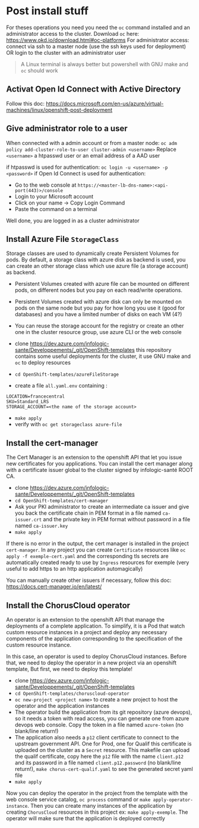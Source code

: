 # Post install stuff

For theses operations you need you need the `oc` command installed and an administrator access to the cluster.
Download `oc` here: https://www.okd.io/download.html#oc-platforms
For administrator access:
connect via ssh to a master node (use the ssh keys used for deployment)
  OR
login to the cluster with an administrator user 


> A Linux terminal is always better but powershell with GNU make and `oc` should work


## Activat Open Id Connect with Active Directory

Follow this doc: https://docs.microsoft.com/en-us/azure/virtual-machines/linux/openshift-post-deployment

## Give administrator role to a user

When connected with a admin account or from a master node:
`oc adm policy add-cluster-role-to-user cluster-admin <username>`
Replace `<username>` a htpasswd user or an email address of a AAD user

if htpasswd is used for authentication: `oc login -u <username> -p <password>`
if Open Id Connect is used for authentication: 
- Go to the web console at `https://<master-lb-dns-name>:<api-port(443)>/console`
- Login to your Microsoft account
- Click on your name -> Copy Login Command
- Paste the command on a terminal

Well done, you are logged in as a cluster administrator

## Install Azure File `StorageClass`

Storage classes are used to dynamically create Persistent Volumes for pods.
By default, a storage class with azure disk as backend is used, you can create an other storage class which use azure file (a storage account) as backend.

- Persistent Volumes created with azure file can be mounted on different pods, on different nodes but you pay on each read/write operations.
- Persistent Volumes created with azure disk can only be mounted on pods on the same node but you pay for how long you use it (good for databases) and you have a limited number of disks on each VM (4?)

- You can reuse the storage account for the registry or create an other one in the cluster resource group, use azure CLI or the web console
- clone https://dev.azure.com/infologic-sante/Developpements/_git/OpenShift-templates
  this repository contains some useful deployments for the cluster, it use GNU make and `oc` to deploy resources
- `cd OpenShift-templates/azureFileStorage`
- create a file `all.yaml.env` containing :
```
LOCATION=francecentral
SKU=Standard_LRS
STORAGE_ACCOUNT=<the name of the storage account>
```
- `make apply`
- verify with `oc get storageclass azure-file`

## Install the cert-manager
The Cert Manager is an extension to the openshift API that let you issue new certificates for you applications.
You can install the cert manager along with a certificate issuer global to the cluster signed by infologic-santé ROOT CA.

- clone https://dev.azure.com/infologic-sante/Developpements/_git/OpenShift-templates
- `cd OpenShift-templates/cert-manager`
- Ask your PKI administrator to create an intermediate ca issuer and give you back the certificate chain in PEM format in a file named `ca-issuer.crt` and the private key in PEM format without password in a file named `ca-issuer.key`
- `make apply`

If there is no error in the output, the cert manager is installed in the project `cert-manager`.
In any project you can create `Certificate` resources like `oc apply -f exemple-cert.yaml` and the corresponding tls secrets are automatically created ready to use by `Ingress` resources for exemple (very useful to add https to an http application automagically)

You can manually create other issuers if necessary, follow this doc: https://docs.cert-manager.io/en/latest/

## Install the ChorusCloud operator
An operator is an extension to the openshift API that manage the deployments of a complete application. 
To simplify, it is a Pod that watch custom resource instances in a project and deploy any necessary components of the application corresponding to the specification of the custom resource instance.

In this case, an operator is used to deploy ChorusCloud instances.
Before that, we need to deploy the operator in a new project via an openshift template,
But first, we need to deploy this template!

- clone https://dev.azure.com/infologic-sante/Developpements/_git/OpenShift-templates
- `cd OpenShift-templates/choruscloud-operator`
- `oc new-project <project name>` to create a new project to host the operator and the application instances
- The operator build the application from its git repository (azure devops), so it needs a token with read access, you can generate one from azure devops web console. Copy the token in a file named `azure-token` (no blank/line return!)
- The application also needs a `p12` client certificate to connect to the upstream government API. One for Prod, one for Qualif this certificate is uploaded on the cluster as a `Secret` resource. 
  This makefile can upload the qualif certificate, copy here the `p12` file with the name `client.p12` and its password in a file named `client.p12.password` (no blank/line return!), `make chorus-cert-qualif.yaml` to see the generated secret yaml file
- `make apply`

Now you can deploy the operator in the project from the template with the web console service catalog, `oc process` command or `make apply-operator-instance`.
Then you can create many instances of the application by creating `ChorusCloud` resources in this project ex: `make apply-exemple`. The operator will make sure that the application is deployed correctly

